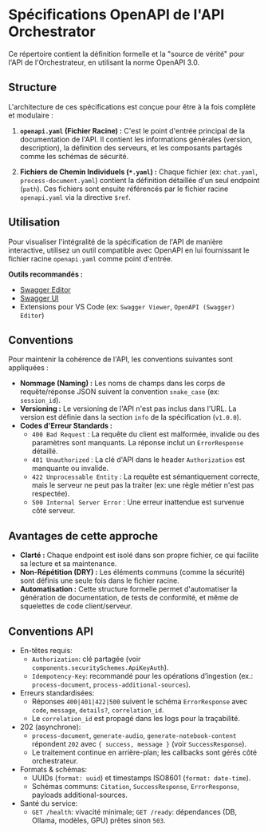 # Spécifications OpenAPI de l'API Orchestrator

Ce répertoire contient la définition formelle et la "source de vérité" pour l'API de l'Orchestrateur, en utilisant la norme OpenAPI 3.0.

## Structure

L'architecture de ces spécifications est conçue pour être à la fois complète et modulaire :

1.  **`openapi.yaml` (Fichier Racine) :** C'est le point d'entrée principal de la documentation de l'API. Il contient les informations générales (version, description), la définition des serveurs, et les composants partagés comme les schémas de sécurité.

2.  **Fichiers de Chemin Individuels (`*.yaml`) :** Chaque fichier (ex: `chat.yaml`, `process-document.yaml`) contient la définition détaillée d'un seul endpoint (`path`). Ces fichiers sont ensuite référencés par le fichier racine `openapi.yaml` via la directive `$ref`.

## Utilisation

Pour visualiser l'intégralité de la spécification de l'API de manière interactive, utilisez un outil compatible avec OpenAPI en lui fournissant le fichier racine `openapi.yaml` comme point d'entrée.

**Outils recommandés :**
- [Swagger Editor](https://editor.swagger.io/)
- [Swagger UI](https://swagger.io/tools/swagger-ui/)
- Extensions pour VS Code (ex: `Swagger Viewer`, `OpenAPI (Swagger) Editor`)

## Conventions

Pour maintenir la cohérence de l'API, les conventions suivantes sont appliquées :

- **Nommage (Naming) :** Les noms de champs dans les corps de requête/réponse JSON suivent la convention `snake_case` (ex: `session_id`).
- **Versioning :** Le versioning de l'API n'est pas inclus dans l'URL. La version est définie dans la section `info` de la spécification (`v1.0.0`).
- **Codes d'Erreur Standards :**
  - `400 Bad Request` : La requête du client est malformée, invalide ou des paramètres sont manquants. La réponse inclut un `ErrorResponse` détaillé.
  - `401 Unauthorized` : La clé d'API dans le header `Authorization` est manquante ou invalide.
  - `422 Unprocessable Entity` : La requête est sémantiquement correcte, mais le serveur ne peut pas la traiter (ex: une règle métier n'est pas respectée).
  - `500 Internal Server Error` : Une erreur inattendue est survenue côté serveur.

## Avantages de cette approche

- **Clarté :** Chaque endpoint est isolé dans son propre fichier, ce qui facilite sa lecture et sa maintenance.
- **Non-Répétition (DRY) :** Les éléments communs (comme la sécurité) sont définis une seule fois dans le fichier racine.
- **Automatisation :** Cette structure formelle permet d'automatiser la génération de documentation, de tests de conformité, et même de squelettes de code client/serveur.

## Conventions API

- En-têtes requis:
  - `Authorization`: clé partagée (voir `components.securitySchemes.ApiKeyAuth`).
  - `Idempotency-Key`: recommandé pour les opérations d’ingestion (ex.: `process-document`, `process-additional-sources`).
- Erreurs standardisées:
  - Réponses `400|401|422|500` suivent le schéma `ErrorResponse` avec `code`, `message`, `details?`, `correlation_id`.
  - Le `correlation_id` est propagé dans les logs pour la traçabilité.
- 202 (asynchrone):
  - `process-document`, `generate-audio`, `generate-notebook-content` répondent `202` avec `{ success, message }` (voir `SuccessResponse`).
  - Le traitement continue en arrière-plan; les callbacks sont gérés côté orchestrateur.
- Formats & schémas:
  - UUIDs (`format: uuid`) et timestamps ISO8601 (`format: date-time`).
  - Schémas communs: `Citation`, `SuccessResponse`, `ErrorResponse`, payloads additional-sources.
- Santé du service:
  - `GET /health`: vivacité minimale; `GET /ready`: dépendances (DB, Ollama, modèles, GPU) prêtes sinon `503`.
